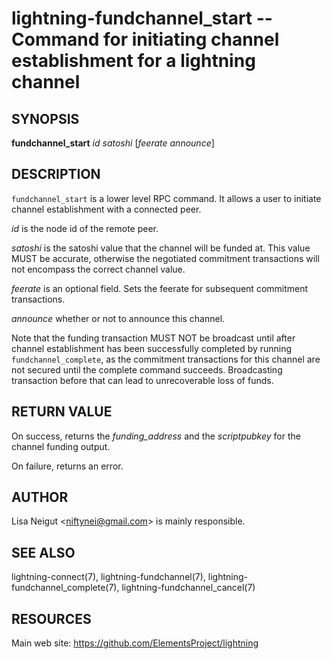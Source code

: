 lightning-fundchannel\_start -- Command for initiating channel establishment for a lightning channel
====================================================================================================

SYNOPSIS
--------

**fundchannel\_start** *id* *satoshi* \[*feerate* *announce*\]

DESCRIPTION
-----------

`fundchannel_start` is a lower level RPC command. It allows a user to
initiate channel establishment with a connected peer.

*id* is the node id of the remote peer.

*satoshi* is the satoshi value that the channel will be funded at. This
value MUST be accurate, otherwise the negotiated commitment transactions
will not encompass the correct channel value.

*feerate* is an optional field. Sets the feerate for subsequent
commitment transactions.

*announce* whether or not to announce this channel.

Note that the funding transaction MUST NOT be broadcast until after
channel establishment has been successfully completed by running
`fundchannel_complete`, as the commitment transactions for this channel
are not secured until the complete command succeeds. Broadcasting
transaction before that can lead to unrecoverable loss of funds.

RETURN VALUE
------------

On success, returns the *funding\_address* and the *scriptpubkey* for the channel funding output.

On failure, returns an error.

AUTHOR
------

Lisa Neigut <<niftynei@gmail.com>> is mainly responsible.

SEE ALSO
--------

lightning-connect(7), lightning-fundchannel(7),
lightning-fundchannel\_complete(7), lightning-fundchannel\_cancel(7)

RESOURCES
---------

Main web site: <https://github.com/ElementsProject/lightning>
